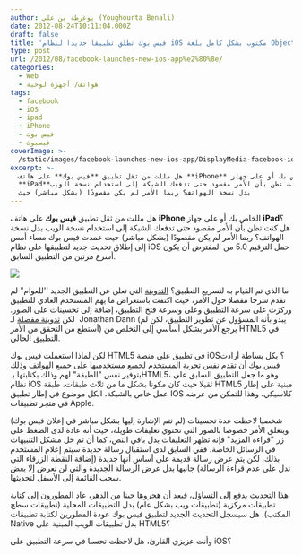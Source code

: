 ```yaml
---
author: يوغرطة بن علي (Youghourta Benali)
date: 2012-08-24T10:11:04.000Z
draft: false
title: 'فيس بوك تطلق تطبيقا جديدا لنظام iOS مكتوب بشكل كامل بلغة Objective-C  '
type: post
url: /2012/08/facebook-launches-new-ios-app%e2%80%8e/
categories:
  - Web
  - هواتف/ أجهزة لوحية
tags:
  - facebook
  - iOS
  - ipad
  - iPhone
  - فيس بوك
  - فيسبوك
coverImage: >-
  /static/images/facebook-launches-new-ios-app‎/DisplayMedia-facebook-ios-5-0.png
excerpt: >-
  هل مللت من ثقل تطبيق **فيس بوك** على هاتف **iPhone** الخاص بك أو على جهاز
  **iPad**؟ هل كنت تظن بأن الأمر مقصود حتى تدفعك الشبكة إلى استخدام نسخة الويب
  بدل نسخة الهواتف؟ ربما الأمر لم يكن مقصودًا (بشكل مباشر) حيث
---
```

هل مللت من ثقل تطبيق **فيس بوك** على هاتف **iPhone** الخاص بك أو على جهاز **iPad**؟ هل كنت تظن بأن الأمر مقصود حتى تدفعك الشبكة إلى استخدام نسخة الويب بدل نسخة الهواتف؟ ربما الأمر لم يكن مقصودًا (بشكل مباشر) حيث عمدت فيس بوك مساء أمس إلى إطلاق تحديث جديد لتطبيقها على نظام iOS حمل الترقيم 5.0 من المفترض أن يكون أسرع مرتين من التطبيق السابق.

![](/static/images/facebook-launches-new-ios-app‎/DisplayMedia-facebook-ios-5-0.png)

ما الذي تم القيام به لتسريع التطبيق؟ [التدوينة](http://newsroom.fb.com/News/A-Faster-Facebook-for-iOS-1b4.aspx) التي تعلن عن التطبيق الجديد ''للعوام" لم تقدم شرحا مفصلا حول الأمر، حيث اكتفت باستعراض ما يهم المستخدم العادي للتطبيق وركزت على سرعة التطبيق وعلى وسرعة فتح التطبيق، إضافة إلى تحسينات على الصور. لكن [تدوينة مفصلة](https://www.facebook.com/notes/facebook-engineering/under-the-hood-rebuilding-facebook-for-ios/10151036091753920) لـ  Jonathan Dann (يبدو بأنه المسؤول عن تطوير التطبيق، لكن لم أستطع من التحقق من الأمر) يرجع الأمر بشكل أساسي إلى التخلص من HTML5 في التطبيق الحالي.

لكن لماذا استعملت فيس بوك HTML5 في تطبيق على منصة iOS؟ بكل بساطة أرادت فيس بوك أن تقدم نفس تجربة المستخدم لجميع مستخدميها على جميع الهواتف وذلك بتوفير نفس "الطبقة" لهم وذلك بكتابتها بـHTML5، وهو ما جعل التطبيق السابق على نظام iOS ثقيلا حيث كان مكونا بشكل ما من ثلاث طبقات، طبقة HTML5 مبنية على إطار عمل خاص بالشبكة، الكل موضوع في إطار تطبيق IOS كلاسيكي، وهذا للتمكن من عرضه في متجر تطبيقات Apple.

شخصيا لاحظت عدة تحسينات (لم تتم الإشارة إليها بشكل مباشر في إعلان فيس بوك) ويتعلق الأمر خصوصا بالصور التي تحتوي تعليقات طويلة، حيث أنه عادة لدى الضغط على زر "قراءة المزيد" فإنه تظهر التعليقات بدل باقي النص، كما أن تم حل مشكل التنبيهات في الرسائل الخاصة، ففي السابق لدى استقبال رسالة جديدة سيتم إعلام المستخدم بذلك، لكن يتم عرض رسالة قديمة على أساس أنها جديدة (إضافة النقطة الزرقاء التي تدل على عدم قراءة الرسالة) جانبها بدل عرض الرسالة الجديدة والتي لن تعرض إلا بعض سحب القائمة إلى الأسفل لتحديثها.

هذا التحديث يدفع إلى التساؤل، فبعد أن هجروها حينا من الدهر، عاد المطورون إلى كتابة تطبيقات مركزية (تطبيقات ويب بشكل عام) بدل التطبيقات المحلية (تطبيقات سطح المكتب)، هل سيسجل التحديث الجديد لتطبيق فيس بوك عودة المطورين لكتابة تطبيقات Native بدل تطبيقات الويب المبنية على HTML5؟

وأنت عزيزي القارئ، هل لاحظت تحسنا في سرعة التطبيق على iOS؟

